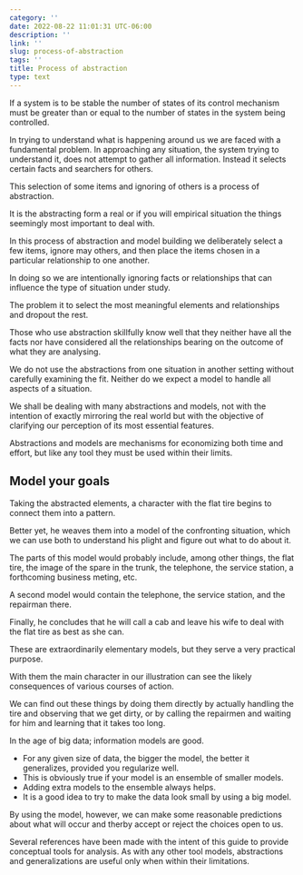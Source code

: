```yaml
---
category: ''
date: 2022-08-22 11:01:31 UTC-06:00
description: ''
link: ''
slug: process-of-abstraction
tags: ''
title: Process of abstraction
type: text
---
```

If a system is to be stable the number of states of its control mechanism must be greater than or equal to the number of states in the system being controlled.

In trying to understand what is happening around us we are faced with a fundamental problem. In approaching any situation, the system trying to understand it, does not attempt to gather all information. Instead it selects certain facts and searchers for others.

This selection of some items and ignoring of others is a process of abstraction.

It is the abstracting form a real or if you will empirical situation the things seemingly most important to deal with.

In this process of abstraction and model building we deliberately select a few items, ignore may others, and then place the items chosen in a particular relationship to one another.

In doing so we are intentionally ignoring facts or relationships that can influence the type of situation under study.

The problem it to select the most meaningful elements and relationships and dropout the rest.

Those who use abstraction skillfully know well that they neither have all the facts nor have considered all the relationships bearing on the outcome of what they are analysing.

We do not use the abstractions from one situation in another setting without carefully examining the fit. Neither do we expect a model to handle all aspects of a situation.

We shall be dealing with many abstractions and models, not with the intention of exactly mirroring the real world but with the objective of clarifying our perception of its most essential features.

Abstractions and models are mechanisms for economizing both time and effort, but like any tool they must be used within their limits.

## Model your goals
Taking the abstracted elements, a character with the flat tire begins to connect them into a pattern.

Better yet, he weaves them into a model of the confronting situation, which we can use both to understand his plight and figure out what to do about it.

The parts of this model would probably include, among other things, the flat tire, the image of the spare in the trunk, the telephone, the service station, a forthcoming business meting, etc.

A second model would contain the telephone, the service station, and the repairman there.

Finally, he concludes that he will call a cab and leave his wife to deal with the flat tire as best as she can.

These are extraordinarily elementary models, but they serve a very practical purpose.

With them the main character in our illustration can see the likely consequences of various courses of action.

We can find out these things by doing them directly by actually handling the tire and observing that we get dirty, or by calling the repairmen and waiting for him and learning that it takes too long.

In the age of big data; information models are good.

- For any given size of data, the bigger the model, the better it generalizes, provided you regularize well.
- This is obviously true if your model is an ensemble of smaller models.
- Adding extra models to the ensemble always helps.
- It is a good idea to try to make the data look small by using a big model.

By using the model, however, we can make some reasonable predictions about what will occur and therby accept or reject the choices open to us.

Several references have been made with the intent of this guide to provide conceptual tools for analysis. As with any other tool models, abstractions and generalizations are useful only when within their limitations.

